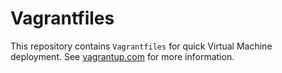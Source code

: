 Vagrantfiles
============

This repository contains `Vagrantfiles` for quick Virtual Machine deployment.
See [vagrantup.com](https://www.vagrantup.com/) for more information.
